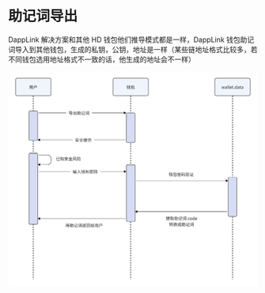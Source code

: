 # 助记词导出

DappLink 解决方案和其他 HD 钱包他们推导模式都是一样，DappLink 钱包助记词导入到其他钱包，生成的私钥，公钥，地址是一样（某些链地址格式比较多，若不同钱包选用地址格式不一致的话，他生成的地址会不一样）

![img.png](../images/decentralized-wallet-2.png)